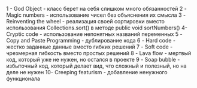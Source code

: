 1 - God Object - класс берет на себя слишком много обязанностей
2 - Magic numbers - использование чисел без объяснения их смысла
3 - Reinventing the wheel - реализация своей сортировки вместо использования Collections.sort() в методе public void sortNumbers() 
4- Cryptic code - использование непонятных названий переменных
5 - Copy and Paste Programming - дублирование кода
6 - Hard code - жестко заданные данные вместо гибких решений
7 - Soft code - чрезмерная гибкость вместо простых решений
8 - Lava flow - мертвый код, который уже не нужен, но остался в проекте
9 - Soap bubble - избыточный код, который делает вид, что сложный и полезный, но на деле не нужен
10-  Creeping featurism - добавление ненужного функционала
